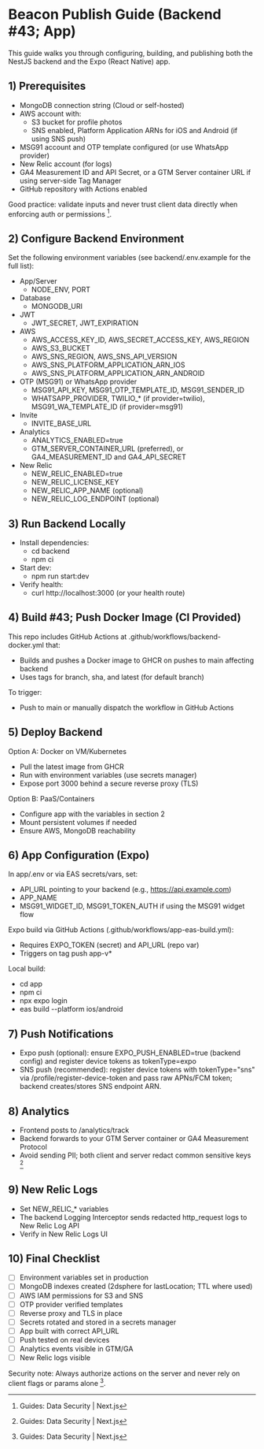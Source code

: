 # Beacon Publish Guide (Backend #43; App)

This guide walks you through configuring, building, and publishing both the NestJS backend and the Expo (React Native) app.

## 1) Prerequisites

- MongoDB connection string (Cloud or self&#45;hosted)
- AWS account with:
  - S3 bucket for profile photos
  - SNS enabled, Platform Application ARNs for iOS and Android (if using SNS push)
- MSG91 account and OTP template configured (or use WhatsApp provider)
- New Relic account (for logs)
- GA4 Measurement ID and API Secret, or a GTM Server container URL if using server&#45;side Tag Manager
- GitHub repository with Actions enabled

Good practice: validate inputs and never trust client data directly when enforcing auth or permissions [^1].

## 2) Configure Backend Environment

Set the following environment variables (see backend/.env.example for the full list):

- App/Server
  - NODE_ENV, PORT
- Database
  - MONGODB_URI
- JWT
  - JWT_SECRET, JWT_EXPIRATION
- AWS
  - AWS_ACCESS_KEY_ID, AWS_SECRET_ACCESS_KEY, AWS_REGION
  - AWS_S3_BUCKET
  - AWS_SNS_REGION, AWS_SNS_API_VERSION
  - AWS_SNS_PLATFORM_APPLICATION_ARN_IOS
  - AWS_SNS_PLATFORM_APPLICATION_ARN_ANDROID
- OTP (MSG91) or WhatsApp provider
  - MSG91_API_KEY, MSG91_OTP_TEMPLATE_ID, MSG91_SENDER_ID
  - WHATSAPP_PROVIDER, TWILIO_* (if provider=twilio), MSG91_WA_TEMPLATE_ID (if provider=msg91)
- Invite
  - INVITE_BASE_URL
- Analytics
  - ANALYTICS_ENABLED=true
  - GTM_SERVER_CONTAINER_URL (preferred), or GA4_MEASUREMENT_ID and GA4_API_SECRET
- New Relic
  - NEW_RELIC_ENABLED=true
  - NEW_RELIC_LICENSE_KEY
  - NEW_RELIC_APP_NAME (optional)
  - NEW_RELIC_LOG_ENDPOINT (optional)

## 3) Run Backend Locally

- Install dependencies:
  - cd backend
  - npm ci
- Start dev:
  - npm run start:dev
- Verify health:
  - curl http://localhost:3000 &#40;or your health route&#41;

## 4) Build #43; Push Docker Image (CI Provided)

This repo includes GitHub Actions at .github/workflows/backend&#45;docker.yml that:
- Builds and pushes a Docker image to GHCR on pushes to main affecting backend
- Uses tags for branch, sha, and latest (for default branch)

To trigger:
- Push to main or manually dispatch the workflow in GitHub Actions

## 5) Deploy Backend

Option A: Docker on VM/Kubernetes
- Pull the latest image from GHCR
- Run with environment variables (use secrets manager)
- Expose port 3000 behind a secure reverse proxy (TLS)

Option B: PaaS/Containers
- Configure app with the variables in section 2
- Mount persistent volumes if needed
- Ensure AWS, MongoDB reachability

## 6) App Configuration (Expo)

In app/.env or via EAS secrets/vars, set:
- API_URL pointing to your backend (e.g., https://api.example.com)
- APP_NAME
- MSG91_WIDGET_ID, MSG91_TOKEN_AUTH if using the MSG91 widget flow

Expo build via GitHub Actions (.github/workflows/app&#45;eas&#45;build.yml):
- Requires EXPO_TOKEN (secret) and API_URL (repo var)
- Triggers on tag push app&#45;v*

Local build:
- cd app
- npm ci
- npx expo login
- eas build &#45;&#45;platform ios/android

## 7) Push Notifications

- Expo push (optional): ensure EXPO_PUSH_ENABLED=true (backend config) and register device tokens as tokenType=expo
- SNS push (recommended): register device tokens with tokenType="sns" via /profile/register&#45;device&#45;token and pass raw APNs/FCM token; backend creates/stores SNS endpoint ARN.

## 8) Analytics

- Frontend posts to /analytics/track
- Backend forwards to your GTM Server container or GA4 Measurement Protocol
- Avoid sending PII; both client and server redact common sensitive keys [^1]

## 9) New Relic Logs

- Set NEW_RELIC_* variables
- The backend Logging Interceptor sends redacted http_request logs to New Relic Log API
- Verify in New Relic Logs UI

## 10) Final Checklist

- [ ] Environment variables set in production
- [ ] MongoDB indexes created (2dsphere for lastLocation; TTL where used)
- [ ] AWS IAM permissions for S3 and SNS
- [ ] OTP provider verified templates
- [ ] Reverse proxy and TLS in place
- [ ] Secrets rotated and stored in a secrets manager
- [ ] App built with correct API_URL
- [ ] Push tested on real devices
- [ ] Analytics events visible in GTM/GA
- [ ] New Relic logs visible

Security note: Always authorize actions on the server and never rely on client flags or params alone [^1].

[^1]: Guides: Data Security | Next.js
